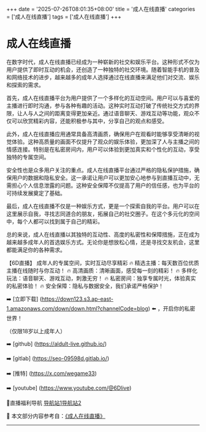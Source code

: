 +++
date = '2025-07-26T08:01:35+08:00'
title = '成人在线直播'
categories = ['成人在线直播']
tags = ['成人在线直播']
+++

# 成人在线直播

在数字时代，成人在线直播已经成为一种崭新的社交和娱乐平台。这种形式不仅为用户提供了即时互动的机会，还创造了一种独特的社交环境。随着智能手机的普及和网络技术的进步，越来越多的成年人选择通过在线直播来满足他们对交流、娱乐和探索的需求。

首先，成人在线直播平台为用户提供了一个多样化的互动空间。用户可以与喜爱的主播进行即时沟通，参与各种有趣的活动。这种实时互动打破了传统社交方式的界限，让人与人之间的距离变得更加亲近。通过语音聊天、游戏互动等功能，观众不仅可以欣赏精彩内容，还能积极参与其中，分享自己的观点和感受。

此外，成人在线直播应用通常具备高清画质，确保用户在观看时能够享受清晰的视觉体验。这种高质量的画面不仅提升了观众的娱乐体验，更加深了人与主播之间的情感连接。特别是在私密房间内，用户可以体验到更加真实和个性化的互动，享受独特的专属空间。

安全性也是众多用户关注的重点。成人在线直播平台通过严格的隐私保护措施，确保用户的数据和隐私安全。这一承诺让用户可以更加安心地参与到直播互动中，无需担心个人信息泄露的问题。这种安全保障不仅提高了用户的信任感，也为平台的可持续发展奠定了基础。

最后，成人在线直播不仅是一种娱乐方式，更是一个探索自我的平台。用户可以在这里展示自我，寻找志同道合的朋友，拓展自己的社交圈子。在这个多元化的空间中，每个人都可以找到属于自己的精彩。

总的来说，成人在线直播以其独特的互动性、高度的私密性和保障措施，正在成为越来越多成年人的首选娱乐方式。无论你是想放松心情，还是寻找交友机会，这里都能满足你的各种需求。

【6D直播】
成年人的专属空间，实时互动尽享精彩
🔥 精选主播：每天数百位优质主播在线随时与你互动！
🔥 高清画质：清晰画面，感受每一刻的精彩！
🔥 多样化玩法：语音聊天、游戏互动，刺激无穷！
🔥 私密房间：独享专属时光，体验真实的私密体验！
🔥 安全保障：隐私与数据安全，我们承诺严格保护！

➡️ [立即下载] (https://down123.s3.ap-east-1.amazonaws.com/down/down.html?channelCode=blog) ⬅️ ，开启你的私密世界！

（仅限18岁以上成年人）

➡️ [github] (https://aldult-live.github.io/)

➡️ [gitlab] (https://seo-09598d.gitlab.io/)

➡️ [推特] (https://x.com/wegame33)

➡️ [youtube] (https://www.youtube.com/@6Dlive)

🔞直播福利导航 [导航站1](https://webstack-86085a.gitlab.io/)[导航站2](https://onlygit123-2.github.io/)


📘 本文部分内容参考自：[《成人在线直播》](https://github.com/lxs25721/lxs)

---
